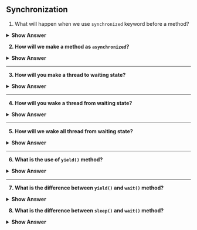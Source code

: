 ## Synchronization

1. What will happen when we use `synchronized` keyword before a method?
<details>
<summary><b> Show Answer <b></summary>
<blockquote>

- When synchronized keyword is used before the method, the method becomes thread safe.
- One thread can utilize the memory at the time.
</blockquote>

``` java
class Increament{
	int c=0;
	void increase(){
		c++;
	}
}
public class Main {
	public static void main(String[] args) throws InterruptedException {
		Increament inc = new Increament();
		Thread th1 = new Thread(()->{
			for(int i=0; i<500; i++) {
				inc.increase();
			}
		});
		Thread th2 = new Thread(()->{
			for(int i=0; i<500; i++) {
				inc.increase();
			}
		});
		th1.start();
		th2.start();
		th1.join();
		System.out.println(inc.c); // 567/678/866/...
	}
}
```
>The output will not be stable on each time the output differs due to multithreads acting.
``` java
class Increament{
	int c=0;
	synchronized void increase(){
		c++;
	}
}
public class Main {
	public static void main(String[] args) throws InterruptedException {
		Increament inc = new Increament();
		Thread th1 = new Thread(()->{
			for(int i=0; i<500; i++) {
				inc.increase();
			}
		});
		Thread th2 = new Thread(()->{
			for(int i=0; i<500; i++) {
				inc.increase();
			}
		});
		th1.start();
		th2.start();
		th1.join();
		System.out.println(inc.c); //1000
	}
}
```
>By the use of `synchronized` keyword, only one thread can act to a thread. So, the output is stable.

</details>

2. How will we make a method as `asynchronized`?
<details>
<summary><b> Show Answer <b></summary>
<blockquote>

- There is no keyword to make method as asynchronized.
- All the methods by default, it is Asynchronized
</details>

---

3. How will you make a thread to waiting state?
<details>
<summary><b> Show Answer <b></summary>
<blockquote>

- The method `wait()` will make the current thread to be in wait state untill another thread calls the `notify()` or `notifyAll()`.
- It is a method from `java.lang` package.
- This method is called only from sychronized method.
</blockquote>
</details>

---

4. How will you wake a thread from waiting state?
<details>
<summary><b> Show Answer <b></summary>
<blockquote>

- We can wake a thread using the `notify()`  method. 
- It is a method from `java.lang` package.
- This method is called only from sychronized method.
- The waiting state will be released only by `notify()` or `notifyAll()` method which is object's monitor.
</blockquote>
</details>

---

5. How will we wake all thread from waiting state?
<details>
<summary><b> Show Answer <b></summary>
<blockquote>

- We can wake all threads using the `notifyAll()`  method. 
- It is a method from `java.lang` package.
- This method is called only from sychronized method.
- TThe waiting state will be released only by `notify()` or `notifyAll()` method which is object's monitor.
</blockquote>
</details>

---

6. What is the use of `yield()` method?
<details>
<summary><b> Show Answer <b></summary>
<blockquote>

- The `yield()` method is a static method of Thread class.
- It can be used to stop the current thread that is executing and scheduler give the chance to other thread which is in the same priority.
</blockquote>
</details>

---

7. What is the difference between `yield()` and `wait()` method?
<details>
<summary><b> Show Answer <b></summary>
<blockquote>

- The `wait()` method is used for inter communication between the threads.
- The `yield` method is used stop the current thread and give change to another thread which in the same priority.
</blockquote>
</details>

8. What is the difference between `sleep()` and `wait()` method?
<details>
<summary><b> Show Answer <b></summary>
<blockquote>

- The `sleep()` method is used to pause the thread for require time.
- The `wait()` method is used to make the thread in waiting state until the `notify()` or `notifyAll()` called.
</blockquote>
</details>